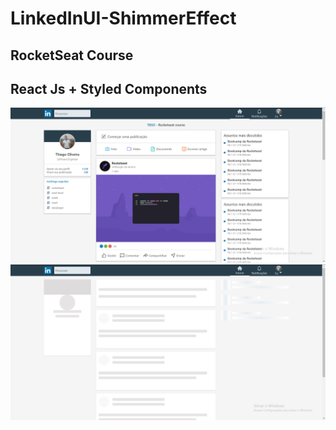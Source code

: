 # LinkedInUI-ShimmerEffect

## RocketSeat Course

## React Js + Styled Components

![home](https://github.com/Thiago-Batista-da-Silva-Oliveira/LinkedInUI-ShimmerEffect/blob/main/LinkedinClone.png)
![shimmer](https://github.com/Thiago-Batista-da-Silva-Oliveira/LinkedInUI-ShimmerEffect/blob/main/LinkedinCloneSkeleton.png)
